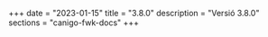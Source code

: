 +++
date        = "2023-01-15"
title       = "3.8.0"
description = "Versió 3.8.0"
sections    = "canigo-fwk-docs"
+++